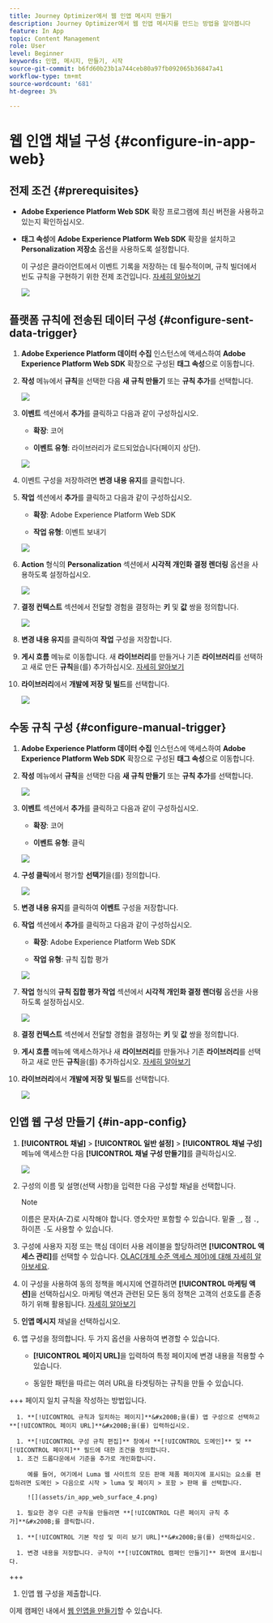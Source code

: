 ```yaml
---
title: Journey Optimizer에서 웹 인앱 메시지 만들기
description: Journey Optimizer에서 웹 인앱 메시지를 만드는 방법을 알아봅니다
feature: In App
topic: Content Management
role: User
level: Beginner
keywords: 인앱, 메시지, 만들기, 시작
source-git-commit: b6fd60b23b1a744ceb80a97fb092065b36847a41
workflow-type: tm+mt
source-wordcount: '681'
ht-degree: 3%

---
```



# 웹 인앱 채널 구성 {#configure-in-app-web}

## 전제 조건 {#prerequisites}

* **Adobe Experience Platform Web SDK** 확장 프로그램에 최신 버전을 사용하고 있는지 확인하십시오.

* **태그 속성**&#x200B;에 **Adobe Experience Platform Web SDK** 확장을 설치하고 **Personalization 저장소** 옵션을 사용하도록 설정합니다.

  이 구성은 클라이언트에서 이벤트 기록을 저장하는 데 필수적이며, 규칙 빌더에서 빈도 규칙을 구현하기 위한 전제 조건입니다. [자세히 알아보기](https://experienceleague.adobe.com/docs/experience-platform/tags/extensions/client/web-sdk/web-sdk-extension-configuration.html?lang=en)

  ![](assets/configure_web_inapp_1.png)

## 플랫폼 규칙에 전송된 데이터 구성 {#configure-sent-data-trigger}

1. **Adobe Experience Platform 데이터 수집** 인스턴스에 액세스하여 **Adobe Experience Platform Web SDK** 확장으로 구성된 **태그 속성**&#x200B;으로 이동합니다.

1. **작성** 메뉴에서 **규칙**&#x200B;을 선택한 다음 **새 규칙 만들기** 또는 **규칙 추가**&#x200B;를 선택합니다.

   ![](assets/configure_web_inapp_2.png)

1. **이벤트** 섹션에서 **추가**&#x200B;를 클릭하고 다음과 같이 구성하십시오.

   * **확장**: 코어

   * **이벤트 유형**: 라이브러리가 로드되었습니다(페이지 상단).

   ![](assets/configure_web_inapp_3.png)

1. 이벤트 구성을 저장하려면 **변경 내용 유지**&#x200B;를 클릭합니다.

1. **작업** 섹션에서 **추가**&#x200B;를 클릭하고 다음과 같이 구성하십시오.

   * **확장**: Adobe Experience Platform Web SDK

   * **작업 유형**: 이벤트 보내기

   ![](assets/configure_web_inapp_4.png)

1. **Action** 형식의 **Personalization** 섹션에서 **시각적 개인화 결정 렌더링** 옵션을 사용하도록 설정하십시오.

   ![](assets/configure_web_inapp_5.png)

1. **결정 컨텍스트** 섹션에서 전달할 경험을 결정하는 **키** 및 **값** 쌍을 정의합니다.

   ![](assets/configure_web_inapp_6.png)

1. **변경 내용 유지**&#x200B;를 클릭하여 **작업** 구성을 저장합니다.

1. **게시 흐름** 메뉴로 이동합니다. 새 **라이브러리**&#x200B;를 만들거나 기존 **라이브러리**&#x200B;를 선택하고 새로 만든 **규칙**&#x200B;을(를) 추가하십시오. [자세히 알아보기](https://experienceleague.adobe.com/docs/experience-platform/tags/publish/libraries.html?lang=en#create-a-library)

1. **라이브러리**&#x200B;에서 **개발에 저장 및 빌드**&#x200B;를 선택합니다.

   ![](assets/configure_web_inapp_7.png)

## 수동 규칙 구성 {#configure-manual-trigger}

1. **Adobe Experience Platform 데이터 수집** 인스턴스에 액세스하여 **Adobe Experience Platform Web SDK** 확장으로 구성된 **태그 속성**&#x200B;으로 이동합니다.

1. **작성** 메뉴에서 **규칙**&#x200B;을 선택한 다음 **새 규칙 만들기** 또는 **규칙 추가**&#x200B;를 선택합니다.

   ![](assets/configure_web_inapp_8.png)

1. **이벤트** 섹션에서 **추가**&#x200B;를 클릭하고 다음과 같이 구성하십시오.

   * **확장**: 코어

   * **이벤트 유형**: 클릭

   ![](assets/configure_web_inapp_9.png)

1. **구성 클릭**&#x200B;에서 평가할 **선택기**&#x200B;을(를) 정의합니다.

   ![](assets/configure_web_inapp_10.png)

1. **변경 내용 유지**&#x200B;를 클릭하여 **이벤트** 구성을 저장합니다.

1. **작업** 섹션에서 **추가**&#x200B;를 클릭하고 다음과 같이 구성하십시오.

   * **확장**: Adobe Experience Platform Web SDK

   * **작업 유형**: 규칙 집합 평가

   ![](assets/configure_web_inapp_11.png)

1. **작업** 형식의 **규칙 집합 평가 작업** 섹션에서 **시각적 개인화 결정 렌더링** 옵션을 사용하도록 설정하십시오.

   ![](assets/configure_web_inapp_13.png)

1. **결정 컨텍스트** 섹션에서 전달할 경험을 결정하는 **키** 및 **값** 쌍을 정의합니다.

1. **게시 흐름** 메뉴에 액세스하거나 새 **라이브러리**&#x200B;를 만들거나 기존 **라이브러리**&#x200B;를 선택하고 새로 만든 **규칙**&#x200B;을(를) 추가하십시오. [자세히 알아보기](https://experienceleague.adobe.com/docs/experience-platform/tags/publish/libraries.html?lang=en#create-a-library)

1. **라이브러리**&#x200B;에서 **개발에 저장 및 빌드**&#x200B;를 선택합니다.

   ![](assets/configure_web_inapp_14.png)

## 인앱 웹 구성 만들기 {#in-app-config}

1. **[!UICONTROL 채널]** > **[!UICONTROL 일반 설정]** > **[!UICONTROL 채널 구성]** 메뉴에 액세스한 다음 **[!UICONTROL 채널 구성 만들기]**&#x200B;를 클릭하십시오.

   ![](assets/in-app-web-config-1.png)

1. 구성의 이름 및 설명(선택 사항)을 입력한 다음 구성할 채널을 선택합니다.

   >[!NOTE]
   >
   > 이름은 문자(A-Z)로 시작해야 합니다. 영숫자만 포함할 수 있습니다. 밑줄 `_`, 점 `.`, 하이픈 `-`도 사용할 수 있습니다.

1. 구성에 사용자 지정 또는 핵심 데이터 사용 레이블을 할당하려면 **[!UICONTROL 액세스 관리]**&#x200B;를 선택할 수 있습니다. [OLAC(개체 수준 액세스 제어)에 대해 자세히 알아보세요](../administration/object-based-access.md).

1. 이 구성을 사용하여 동의 정책을 메시지에 연결하려면 **[!UICONTROL 마케팅 액션]**&#x200B;을 선택하십시오. 마케팅 액션과 관련된 모든 동의 정책은 고객의 선호도를 존중하기 위해 활용됩니다. [자세히 알아보기](../action/consent.md#surface-marketing-actions)

1. **인앱 메시지** 채널을 선택하십시오.

1. 앱 구성을 정의합니다. 두 가지 옵션을 사용하여 변경할 수 있습니다.

   * **[!UICONTROL 페이지 URL]**&#x200B;을 입력하여 특정 페이지에 변경 내용을 적용할 수 있습니다.

   * 동일한 패턴을 따르는 여러 URL을 타겟팅하는 규칙을 만들 수 있습니다.

+++ 페이지 일치 규칙을 작성하는 방법입니다.

      1. **[!UICONTROL 규칙과 일치하는 페이지]**&#x200B;을(를) 앱 구성으로 선택하고 **[!UICONTROL 페이지 URL]**&#x200B;을(를) 입력하십시오.

      1. **[!UICONTROL 구성 규칙 편집]** 창에서 **[!UICONTROL 도메인]** 및 **[!UICONTROL 페이지]** 필드에 대한 조건을 정의합니다.
      1. 조건 드롭다운에서 기준을 추가로 개인화합니다.

         예를 들어, 여기에서 Luma 웹 사이트의 모든 판매 제품 페이지에 표시되는 요소를 편집하려면 도메인 > 다음으로 시작 > luma 및 페이지 > 포함 > 판매 를 선택합니다.

         ![](assets/in_app_web_surface_4.png)

      1. 필요한 경우 다른 규칙을 만들려면 **[!UICONTROL 다른 페이지 규칙 추가]**&#x200B;를 클릭합니다.

      1. **[!UICONTROL 기본 작성 및 미리 보기 URL]**&#x200B;을(를) 선택하십시오.

      1. 변경 내용을 저장합니다. 규칙이 **[!UICONTROL 캠페인 만들기]** 화면에 표시됩니다.

+++

1. 인앱 웹 구성을 제출합니다.

이제 캠페인 내에서 [웹 인앱을 만들기](../in-app/create-in-app-web.md)할 수 있습니다.
